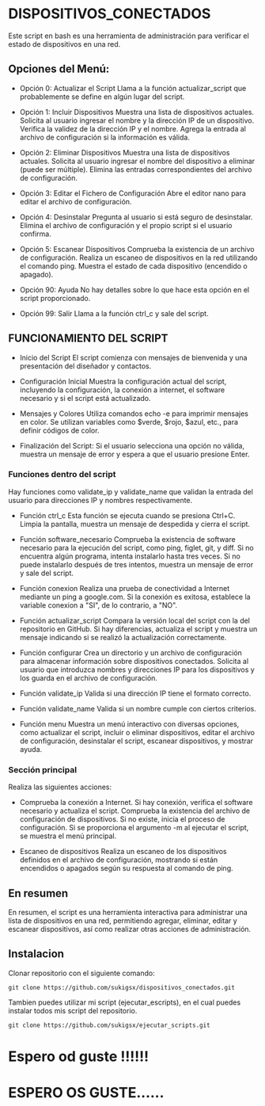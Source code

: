 # DISPOSITIVOS_CONECTADOS

Este script en bash es una herramienta de administración para verificar el estado de dispositivos en una red.

## Opciones del Menú:

- Opción 0: Actualizar el Script
Llama a la función actualizar_script que probablemente se define en algún lugar del script.

- Opción 1: Incluir Dispositivos
Muestra una lista de dispositivos actuales.
Solicita al usuario ingresar el nombre y la dirección IP de un dispositivo.
Verifica la validez de la dirección IP y el nombre.
Agrega la entrada al archivo de configuración si la información es válida.

- Opción 2: Eliminar Dispositivos
Muestra una lista de dispositivos actuales.
Solicita al usuario ingresar el nombre del dispositivo a eliminar (puede ser múltiple).
Elimina las entradas correspondientes del archivo de configuración.

- Opción 3: Editar el Fichero de Configuración
Abre el editor nano para editar el archivo de configuración.

- Opción 4: Desinstalar
Pregunta al usuario si está seguro de desinstalar.
Elimina el archivo de configuración y el propio script si el usuario confirma.

- Opción 5: Escanear Dispositivos
Comprueba la existencia de un archivo de configuración.
Realiza un escaneo de dispositivos en la red utilizando el comando ping.
Muestra el estado de cada dispositivo (encendido o apagado).

- Opción 90: Ayuda
No hay detalles sobre lo que hace esta opción en el script proporcionado.

- Opción 99: Salir
Llama a la función ctrl_c y sale del script.

## FUNCIONAMIENTO DEL SCRIPT

- Inicio del Script
El script comienza con mensajes de bienvenida y una presentación del diseñador y contactos.

- Configuración Inicial
Muestra la configuración actual del script, incluyendo la configuración, la conexión a internet, el software necesario y si el script está actualizado.

- Mensajes y Colores
Utiliza comandos echo -e para imprimir mensajes en color.
Se utilizan variables como $verde, $rojo, $azul, etc., para definir códigos de color.

- Finalización del Script:
Si el usuario selecciona una opción no válida, muestra un mensaje de error y espera a que el usuario presione Enter.


### Funciones dentro del script
Hay funciones como validate_ip y validate_name que validan la entrada del usuario para direcciones IP y nombres respectivamente.

- Función ctrl_c
Esta función se ejecuta cuando se presiona Ctrl+C. Limpia la pantalla, muestra un mensaje de despedida y cierra el script.

- Función software_necesario
Comprueba la existencia de software necesario para la ejecución del script, como ping, figlet, git, y diff. Si no encuentra algún programa, intenta instalarlo hasta tres veces. Si no puede instalarlo después de tres intentos, muestra un mensaje de error y sale del script.

- Función conexion
Realiza una prueba de conectividad a Internet mediante un ping a google.com. Si la conexión es exitosa, establece la variable conexion a "SI", de lo contrario, a "NO".

- Función actualizar_script
Compara la versión local del script con la del repositorio en GitHub. Si hay diferencias, actualiza el script y muestra un mensaje indicando si se realizó la actualización correctamente.

- Función configurar
Crea un directorio y un archivo de configuración para almacenar información sobre dispositivos conectados. Solicita al usuario que introduzca nombres y direcciones IP para los dispositivos y los guarda en el archivo de configuración.

- Función validate_ip
Valida si una dirección IP tiene el formato correcto.

- Función validate_name
Valida si un nombre cumple con ciertos criterios.

- Función menu
Muestra un menú interactivo con diversas opciones, como actualizar el script, incluir o eliminar dispositivos, editar el archivo de configuración, desinstalar el script, escanear dispositivos, y mostrar ayuda.

### Sección principal
Realiza las siguientes acciones:

- Comprueba la conexión a Internet.
Si hay conexión, verifica el software necesario y actualiza el script.
Comprueba la existencia del archivo de configuración de dispositivos.
Si no existe, inicia el proceso de configuración.
Si se proporciona el argumento -m al ejecutar el script, se muestra el menú principal.

- Escaneo de dispositivos
Realiza un escaneo de los dispositivos definidos en el archivo de configuración, mostrando si están encendidos o apagados según su respuesta al comando de ping.

## En resumen
En resumen, el script es una herramienta interactiva para administrar una lista de dispositivos en una red, permitiendo agregar, eliminar, editar y escanear dispositivos, así como realizar otras acciones de administración.

## Instalacion

Clonar repositorio con el siguiente comando:

    git clone https://github.com/sukigsx/dispositivos_conectados.git
Tambien puedes utilizar mi script (ejecutar_escripts), en el cual puedes instalar todos mis script del repositorio.

    git clone https://github.com/sukigsx/ejecutar_scripts.git
# Espero od guste !!!!!!
# ESPERO OS GUSTE......

